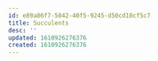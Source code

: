 ```yaml
---
id: e89a86f7-5042-40f5-9245-d50cd18cf5c7
title: Succulents
desc: ''
updated: 1610926276376
created: 1610926276376
---
```


